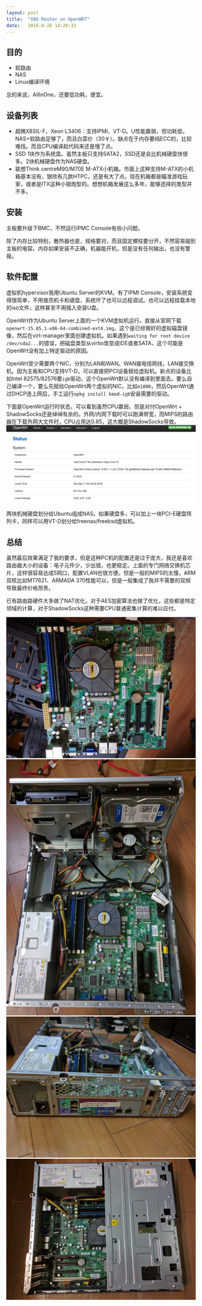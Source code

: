 ```yaml
---
layout: post
title:  "X86 Router on OpenWRT"
date:   2016-8-28 14:20:33
---
```

## 目的
- 软路由
- NAS
- Linux编译环境

总的来说，AllInOne，还要低功耗，便宜。

## 设备列表
- 超微X8SIL-F，Xeon L3406：支持IPMI、VT-D。U性能羸弱，但功耗低，NAS+软路由足够了，而且白菜价（30￥）。缺点在于内存要纯ECC的，比较难找。而且CPU编译起代码来还是慢了点。
- SSD 1块作为系统盘。虽然主板只支持SATA2，SSD还是会比机械硬盘快很多。2块机械硬盘作为NAS硬盘。
- 联想Think centreM90/M70E M-ATX小机箱。市面上这种支持M-ATX的小机箱基本没有，银欣有几款HTPC，还是有大了点。现在机箱都是瞄准游戏玩家，或者是ITX这种小钢炮型的。想想机箱发展这么多年，能够选择的类型并不多。

## 安装
主板要升级下BMC，不然运行IPMC Console有些小问题。

除了内存比较特别，散热器也是，规格要对，而且固定螺柱要分开，不然容易碰到主板的电容。内存如果安装不正确，机器能开机，但是没有任何输出，也没有警报。

## 软件配置
虚拟机hypervisor我用Ubuntu Server的KVM。有了IPMI Console，安装系统变得很简单，不用接亮机卡和键盘，系统坏了也可以远程调试。也可以远程挂载本地的iso文件，这样甚至不用插入安装U盘。

OpenWrt作为Ubuntu Server上面的一个KVM虚拟机运行。直接从官网下载`openwrt-15.05.1-x86-64-combined-ext4.img`，这个是已经做好的虚拟磁盘镜像，然后在virt-manager里面创建虚拟机。如果遇到`waiting for root device /dev/sda2...`的错误，把磁盘类型从virtio改变成IDE或者SATA，这个可能是OpenWrt没有加上特定驱动的原因。

OpenWrt至少需要两个NIC，分别为LAN和WAN。WAN接电信网线，LAN接交换机。因为主板和CPU支持VT-D，可以直接把PCI设备赋给虚拟机。新点的设备比如Intel 82575/82576要`igb`驱动，这个OpenWrt默认没有编译到里面去。要么自己编译一个，要么先赋给OpenWrt两个虚拟的NIC，比如`e1000`，然后OpenWrt通过DHCP连上网后，手工运行`opkg install kmod-igb`安装需要的驱动。

下面是OpenWrt运行时状态，可以看到虽然CPU羸弱，但是对付OpenWrt + ShadowSocks还是绰绰有余的。外网/内网下载时可以跑满带宽，而MIPS的路由器在下载外网大文件时，CPU占用达0.85，这大概是ShadowSocks导致。
<img src="/images/2016/x86-router-running.png">

两块机械硬盘划分给Ubuntu组成NAS。如果硬盘多，可以加上一块PCI-E硬盘阵列卡，同样可以用VT-D划分给freenas/freebsd虚拟机。

## 总结
虽然最后效果满足了我的要求，但是这种PC机的配置还是过于庞大，我还是喜欢路由器大小的设备：电子元件少，少出错，也更稳定。上面的专门网络交换机芯片，这样很容易达成5网口，配置VLAN也很方便。但是一般的MIPS的太慢，ARM双核比如MT7621、ARMADA 370性能可以，但是一般集成了我并不需要的双频导致最终价格昂贵。

已有路由路硬件大多做了NAT优化，对于AES加密算法也做了优化，这些都是特定领域的计算，对于ShadowSocks这种需要CPU普通密集计算的难以应付。

<img src="/images/2016/x86-router.png">
<img src="/images/2016/x86-router-box.jpg">
<img src="/images/2016/x86-router-back.jpg">
<img src="/images/2016/x86-router-box2.jpg">
